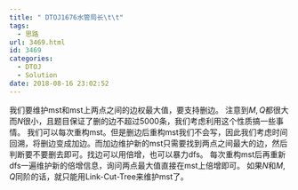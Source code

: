 ```yaml
---
title: " DTOJ1676水管局长\t\t"
tags:
  - 思路
url: 3469.html
id: 3469
categories:
  - DTOJ
  - Solution
date: 2018-08-16 23:02:52
---
```


我们要维护mst和mst上两点之间的边权最大值，要支持删边。 注意到$M,Q$都很大而$N$很小，且题目保证了删的边不超过$5000$条，我们考虑利用这个性质搞一些事情。 我们可以每次重构mst。但是删边后重构mst我们不会写，因此我们考虑时间回溯，将删边变成加边。而加边维护新的mst只需要找到两点之间最大的边，然后判断要不要删去即可。找边可以用倍增，也可以暴力dfs。 每次重构mst后再重新dfs一遍维护新的倍增信息，询问两点最大值直接在mst上倍增即可。 如果$N$和$M,Q$同阶的话，就只能用Link-Cut-Tree来维护mst了。
